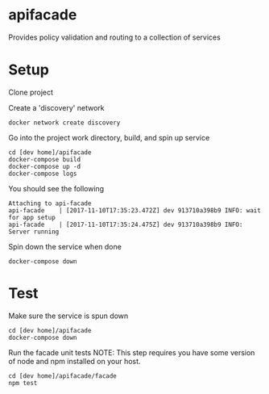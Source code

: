 # apifacade
Provides policy validation and routing to a collection of services

# Setup
Clone project

Create a 'discovery' network
```
docker network create discovery
```

Go into the project work directory, build, and spin up service
```
cd [dev home]/apifacade
docker-compose build
docker-compose up -d
docker-compose logs
```

You should see the following
```
Attaching to api-facade
api-facade    | [2017-11-10T17:35:23.472Z] dev 913710a398b9 INFO: wait for app setup
api-facade    | [2017-11-10T17:35:24.475Z] dev 913710a398b9 INFO: Server running
```

Spin down the service when done
```
docker-compose down
```

# Test
Make sure the service is spun down
```
cd [dev home]/apifacade
docker-compose down
```

Run the facade unit tests
NOTE:  This step requires you have some version of node and npm installed on your host.
```
cd [dev home]/apifacade/facade
npm test
```
